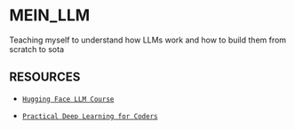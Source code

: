 # MEIN_LLM

Teaching myself to understand how LLMs work and how to build them from scratch to sota

## RESOURCES

* [`Hugging Face LLM Course`](https://huggingface.co/learn/llm-course)

* [`Practical Deep Learning for Coders`](https://course.fast.ai/)
